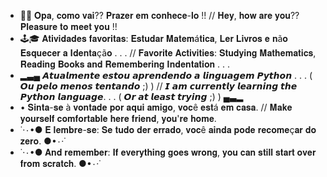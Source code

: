 - 🎲✨ 𝐎𝐩𝐚, 𝐜𝐨𝐦𝐨 𝐯𝐚𝐢?? 𝐏𝐫𝐚𝐳𝐞𝐫 𝐞𝐦 𝐜𝐨𝐧𝐡𝐞𝐜𝐞-𝐥𝐨 !!  // 𝐇𝐞𝐲, 𝐡𝐨𝐰 𝐚𝐫𝐞 𝐲𝐨𝐮?? 𝐏𝐥𝐞𝐚𝐬𝐮𝐫𝐞 𝐭𝐨 𝐦𝐞𝐞𝐭 𝐲𝐨𝐮 !!
- 🕹️🎓 𝐀𝐭𝐢𝐯𝐢𝐝𝐚𝐝𝐞𝐬 𝐟𝐚𝐯𝐨𝐫𝐢𝐭𝐚𝐬: 𝐄𝐬𝐭𝐮𝐝𝐚𝐫 𝐌𝐚𝐭𝐞𝐦á𝐭𝐢𝐜𝐚, 𝐋𝐞𝐫 𝐋𝐢𝐯𝐫𝐨𝐬 𝐞 𝐧ã𝐨 𝐄𝐬𝐪𝐮𝐞𝐜𝐞𝐫 𝐚 𝐈𝐝𝐞𝐧𝐭𝐚çã𝐨 . . .  //  𝐅𝐚𝐯𝐨𝐫𝐢𝐭𝐞 𝐀𝐜𝐭𝐢𝐯𝐢𝐭𝐢𝐞𝐬: 𝐒𝐭𝐮𝐝𝐲𝐢𝐧𝐠 𝐌𝐚𝐭𝐡𝐞𝐦𝐚𝐭𝐢𝐜𝐬, 𝐑𝐞𝐚𝐝𝐢𝐧𝐠 𝐁𝐨𝐨𝐤𝐬 𝐚𝐧𝐝 𝐑𝐞𝐦𝐞𝐦𝐛𝐞𝐫𝐢𝐧𝐠 𝐈𝐧𝐝𝐞𝐧𝐭𝐚𝐭𝐢𝐨𝐧 . . .
- ▂▃▄ 𝘼𝙩𝙪𝙖𝙡𝙢𝙚𝙣𝙩𝙚 𝙚𝙨𝙩𝙤𝙪 𝙖𝙥𝙧𝙚𝙣𝙙𝙚𝙣𝙙𝙤 𝙖 𝙡𝙞𝙣𝙜𝙪𝙖𝙜𝙚𝙢 𝙋𝙮𝙩𝙝𝙤𝙣 . . . ( 𝙊𝙪 𝙥𝙚𝙡𝙤 𝙢𝙚𝙣𝙤𝙨 𝙩𝙚𝙣𝙩𝙖𝙣𝙙𝙤 ;) ) // 𝙄 𝙖𝙢 𝙘𝙪𝙧𝙧𝙚𝙣𝙩𝙡𝙮 𝙡𝙚𝙖𝙧𝙣𝙞𝙣𝙜 𝙩𝙝𝙚 𝙋𝙮𝙩𝙝𝙤𝙣 𝙡𝙖𝙣𝙜𝙪𝙖𝙜𝙚. . . ( 𝙊𝙧 𝙖𝙩 𝙡𝙚𝙖𝙨𝙩 𝙩𝙧𝙮𝙞𝙣𝙜 ;) ) ▄▃▂
- • 𝐒𝐢𝐧𝐭𝐚-𝐬𝐞 à 𝐯𝐨𝐧𝐭𝐚𝐝𝐞 𝐩𝐨𝐫 𝐚𝐪𝐮𝐢 𝐚𝐦𝐢𝐠𝐨, 𝐯𝐨𝐜ê 𝐞𝐬𝐭á 𝐞𝐦 𝐜𝐚𝐬𝐚.  //  𝐌𝐚𝐤𝐞 𝐲𝐨𝐮𝐫𝐬𝐞𝐥𝐟 𝐜𝐨𝐦𝐟𝐨𝐫𝐭𝐚𝐛𝐥𝐞 𝐡𝐞𝐫𝐞 𝐟𝐫𝐢𝐞𝐧𝐝, 𝐲𝐨𝐮'𝐫𝐞 𝐡𝐨𝐦𝐞.
- ˙·٠•● 𝐄 𝐥𝐞𝐦𝐛𝐫𝐞-𝐬𝐞: 𝐒𝐞 𝐭𝐮𝐝𝐨 𝐝𝐞𝐫 𝐞𝐫𝐫𝐚𝐝𝐨, 𝐯𝐨𝐜ê 𝐚𝐢𝐧𝐝𝐚 𝐩𝐨𝐝𝐞 𝐫𝐞𝐜𝐨𝐦𝐞ç𝐚𝐫 𝐝𝐨 𝐳𝐞𝐫𝐨. ●•٠·˙
- ˙·٠•● 𝐀𝐧𝐝 𝐫𝐞𝐦𝐞𝐦𝐛𝐞𝐫: 𝐈𝐟 𝐞𝐯𝐞𝐫𝐲𝐭𝐡𝐢𝐧𝐠 𝐠𝐨𝐞𝐬 𝐰𝐫𝐨𝐧𝐠, 𝐲𝐨𝐮 𝐜𝐚𝐧 𝐬𝐭𝐢𝐥𝐥 𝐬𝐭𝐚𝐫𝐭 𝐨𝐯𝐞𝐫 𝐟𝐫𝐨𝐦 𝐬𝐜𝐫𝐚𝐭𝐜𝐡. ●•٠·˙
